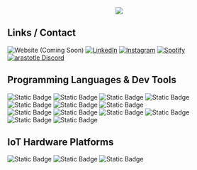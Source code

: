 <p align="center">
  <a href="https://git.io/typing-svg">
    <img src="https://readme-typing-svg.demolab.com?font=Chakra+Petch&size=40&duration=1800&pause=500&color=9C27B0&center=true&vCenter=true&width=900&lines=Welcome+to+my+GitHub+profile.;GitHub+profilime+ho%C5%9F+geldiniz.;Willkommen+auf+meinem+GitHub-Profil.;Bienvenue+sur+mon+profil+GitHub." />
  </a>
</p>

## Links / Contact
![Website (Coming Soon)](https://img.shields.io/badge/Website%20(Coming%20Soon)-777777?style=for-the-badge&logoColor=white)
[![LinkedIn](https://img.shields.io/badge/LinkedIn-0A66C2?style=for-the-badge&logo=LinkedIn&logoColor=white)](https://www.linkedin.com/in/arastotle/)
[![Instagram](https://img.shields.io/badge/Instagram-E4405F?style=for-the-badge&logo=instagram&logoColor=ffffff)](https://www.instagram.com/arastotl/)
[![Spotify](https://img.shields.io/badge/Spotify-1DB954?style=for-the-badge&logo=Spotify&logoColor=white)](https://open.spotify.com/user/lv5hvvnco2ks5slsk5h3i0hu2?si=194e4c30f2ef45ff)
[![arastotle Discord](https://img.shields.io/badge/arastotle-5865F2?style=for-the-badge&logo=Discord&logoColor=ffffff)](https://discord.com/)

## Programming Languages & Dev Tools
![Static Badge](https://img.shields.io/badge/HTML5-E34F26?style=for-the-badge&logo=HTML5&logoColor=ffffff)
![Static Badge](https://img.shields.io/badge/CSS3-1572B6?style=for-the-badge&logo=CSS3&logoColor=ffffff)
![Static Badge](https://img.shields.io/badge/Javascript-F7DF1E?style=for-the-badge&logo=Javascript&logoColor=000000)
![Static Badge](https://img.shields.io/badge/C-A8B9CC?style=for-the-badge&logo=C&logoColor=white)
![Static Badge](https://img.shields.io/badge/Python-4584b6?style=for-the-badge&logo=Python&logoColor=white)
![Static Badge](https://img.shields.io/badge/GNU%20Bash-4EAA25?style=for-the-badge&logo=GNU%20Bash&logoColor=white)
![Static Badge](https://img.shields.io/badge/SQLite-003B57?style=for-the-badge&logo=SQLite)<br>
![Static Badge](https://img.shields.io/badge/Bootstrap-7952B3?style=for-the-badge&logo=bootstrap&logoColor=ffffff)
![Static Badge](https://img.shields.io/badge/Pycharm-000000?style=for-the-badge&logo=Pycharm&logoColor=white)
![Static Badge](https://img.shields.io/badge/%20Visual%20Studio-23a9f2?style=for-the-badge&logoColor=white)
![Static Badge](https://img.shields.io/badge/git-F05032?style=for-the-badge&logo=git&logoColor=ffffff)
![Static Badge](https://img.shields.io/badge/GitHub-181717?style=for-the-badge&logo=GitHub&logoColor=white)
![Static Badge](https://img.shields.io/badge/%20Kali%20Linux-557C94?style=for-the-badge&logo=kalilinux&logoColor=ffffff)

## IoT Hardware Platforms
![Static Badge](https://img.shields.io/badge/Raspberry%20Pi-A22846?style=for-the-badge&logo=Raspberry%20Pi&logoColor=white)
![Static Badge](https://img.shields.io/badge/espressif-E7352C?style=for-the-badge&logo=Espressif&logoColor=white)
![Static Badge](https://img.shields.io/badge/Arduino-00878F?style=for-the-badge&logo=Arduino&logoColor=white)

<!--## GitHub Statistics
<img alt="my stats" align="left" width="47%" src="https://github-readme-stats.vercel.app/api?username=ge0de"/>
<img alt="top langs" align="left" width="47%" src="https://github-readme-stats.vercel.app/api/top-langs/?username=ge0de&layout=compact"/>-->
